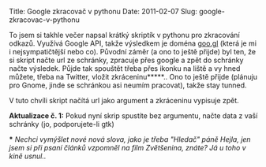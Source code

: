 Title: Google zkracovač v pythonu
Date: 2011-02-07
Slug: google-zkracovac-v-pythonu

To jsem si takhle večer napsal krátký skriptík v pythonu pro
zkracování odkazů. Využívá Google API, takže výsledkem je doména
[goo.gl][] (která je mi i nejsympatičtější nebo co). Původní záměr (a
ono to ještě přijde) byl ten, že si skript načte url ze schránky,
zpracuje přes google a zpět do schránky načte výsledek. Půjde tak
spouštět třeba přes ikonku na liště a vy hned můžete, třeba na Twitter,
vložit zkráceninu**\***.. Ono to ještě přijde (plánuju pro Gnome,
jinde se schránkou asi neumím pracovat), takže stay tunned.  
  
V tuto chvíli skript načítá url jako argument a zkráceninu vypisuje
zpět.

**Aktualizace č. 1:** Pokud nyní skrip spustíte bez argumentu, načte
data z vaší schránky (jo, podporujete-li gtk)  

<script src="https://gist.github.com/jakubjedelsky/814449.js"></script>

**\*** *Nechci vymýšlet nové nová slova, jako je třeba "Hledač" páně
Hejla, jen jsem si při psaní článků vzpomněl na film Zvětšenina, znáte?
Já u toho v kině usnul..*

  [goo.gl]: http://goo.gl
